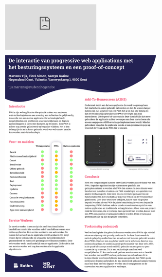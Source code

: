 ![Poster of thesis](https://github.com/TijsM/bachelorproef/blob/master/PWA's.pdf)


![Poster of thesis](https://github.com/TijsM/bachelorproef/blob/master/poster.jpg)
